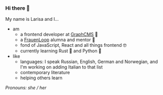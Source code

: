 ### Hi there 👋

My name is Larisa and I...
- am 
  - a frontend developer at [GraphCMS](https://graphcms.com/) 💜
  - a [FrauenLoop](https://www.frauenloop.org) alumna and mentor 💪
  - fond of JavaScript, React and all things frontend 🤓
  - currently learning Rust 🦀 and Python 🐍
- like
  - languages: I speak Russian, English, German and Norwegian, and I'm working on adding Italian to that list
  - contemporary literature
  - helping others learn

_Pronouns: she / her_

